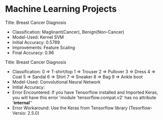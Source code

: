 # Machine Learning Projects
Title: Breast Cancer Diagnosis 
   * Classification: Maglinant(Cancer), Benign(Non-Cancer)  
   * Model-Used: Kernel SVM
   * Initial Accuracy: 0.5789
   * Improvements: Feature Scaling
   * Final Accuracy: 0.96

Title: Breast Cancer Diagnosis 
   * Classification: 0 => T-shirt/top 1 => Trouser 2 => Pullover 3 => Dress 4 => Coat 5 => Sandal 6 => Shirt 7 => Sneaker 8 => Bag 9 => Ankle boot
   * Model-Used: Convolutional Neural Network
   * Initial Accuracy: 
   * Error Encountered: If you have Tensorflow installed and Imported Keras, you will have this error 'module 'tensorflow.compat.v2' has no attribute '__internal__''
   * Error Workaround: Use the Keras from Tensorflow library (Tesorflow-Versio: 2.5.0)
